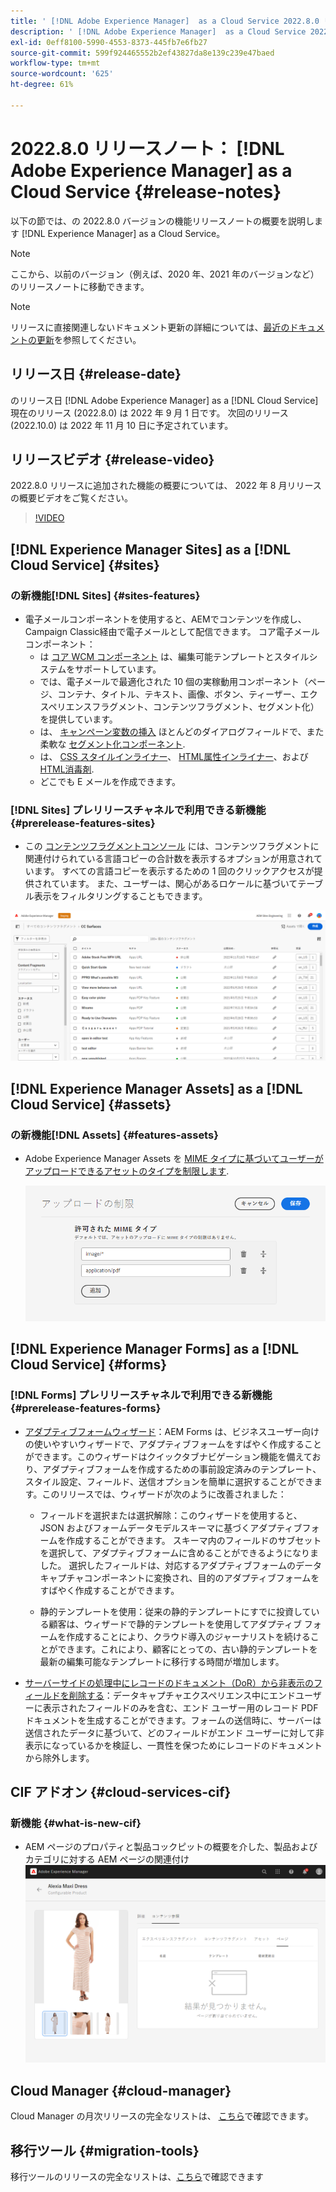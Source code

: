 ```yaml
---
title: ' [!DNL Adobe Experience Manager]  as a Cloud Service 2022.8.0 リリースのリリースノート。'
description: ' [!DNL Adobe Experience Manager]  as a Cloud Service 2022.8.0 リリースのリリースノート。'
exl-id: 0eff8100-5990-4553-8373-445fb7e6fb27
source-git-commit: 599f924465552b2ef43827da8e139c239e47baed
workflow-type: tm+mt
source-wordcount: '625'
ht-degree: 61%

---
```


# 2022.8.0 リリースノート： [!DNL Adobe Experience Manager] as a Cloud Service {#release-notes}

以下の節では、の 2022.8.0 バージョンの機能リリースノートの概要を説明します [!DNL Experience Manager] as a Cloud Service。

>[!NOTE]
>
>ここから、以前のバージョン（例えば、2020 年、2021 年のバージョンなど）のリリースノートに移動できます。

>[!NOTE]
>
>リリースに直接関連しないドキュメント更新の詳細については、[最近のドキュメントの更新](https://experienceleague.adobe.com/docs/experience-manager-release-information/aem-release-updates/doc-updates/documentation-updates.html?lang=ja)を参照してください。

## リリース日 {#release-date}

のリリース日 [!DNL Adobe Experience Manager] as a [!DNL Cloud Service] 現在のリリース (2022.8.0) は 2022 年 9 月 1 日です。
次回のリリース (2022.10.0) は 2022 年 11 月 10 日に予定されています。

## リリースビデオ {#release-video}

2022.8.0 リリースに追加された機能の概要については、 2022 年 8 月リリースの概要ビデオをご覧ください。

>[!VIDEO](https://video.tv.adobe.com/v/346608/?quality=12)

## [!DNL Experience Manager Sites] as a [!DNL Cloud Service] {#sites}

### の新機能[!DNL Sites] {#sites-features}

* 電子メールコンポーネントを使用すると、AEMでコンテンツを作成し、Campaign Classic経由で電子メールとして配信できます。 コア電子メールコンポーネント：
   * は [コア WCM コンポーネント](https://github.com/adobe/aem-core-wcm-components) は、編集可能テンプレートとスタイルシステムをサポートしています。
   * では、電子メールで最適化された 10 個の実稼動用コンポーネント（ページ、コンテナ、タイトル、テキスト、画像、ボタン、ティーザー、エクスペリエンスフラグメント、コンテンツフラグメント、セグメント化）を提供しています。
   * は、 [キャンペーン変数の挿入](https://github.com/adobe/aem-core-email-components/wiki/RTE-Personalization) ほとんどのダイアログフィールドで、また柔軟な [セグメント化コンポーネント](https://github.com/adobe/aem-core-email-components/wiki/Segmentation-component-(Technical-Documentation)).
   * は、 [CSS スタイルインライナー](https://github.com/adobe/aem-core-email-components/wiki/HTML-Inliner:-Technical-documentation)、 [HTML属性インライナー](https://github.com/adobe/aem-core-email-components/wiki/HTML-Inliner:-Technical-documentation)、および [HTML消毒剤](https://github.com/adobe/aem-core-email-components/wiki/HTML-sanitizing:-Technical-documentation).
   * どこでも E メールを作成できます。

### [!DNL Sites] プレリリースチャネルで利用できる新機能 {#prerelease-features-sites}

* この [コンテンツフラグメントコンソール](/help/sites-cloud/administering/content-fragments/content-fragments-console.md) には、コンテンツフラグメントに関連付けられている言語コピーの合計数を表示するオプションが用意されています。 すべての言語コピーを表示するための 1 回のクリックアクセスが提供されています。 また、ユーザーは、関心があるロケールに基づいてテーブル表示をフィルタリングすることもできます。

![コンテンツフラグメントの言語](/help/release-notes/assets/cfconsole-languages.png)

## [!DNL Experience Manager Assets] as a [!DNL Cloud Service] {#assets}

### の新機能[!DNL Assets] {#features-assets}

* Adobe Experience Manager Assets を [MIME タイプに基づいてユーザーがアップロードできるアセットのタイプを制限します](/help/assets/configure-asset-upload-restrictions.md).

   ![アセットアップロードの制限](/help/assets/assets/asset-upload-restrictions.png)

## [!DNL Experience Manager Forms] as a [!DNL Cloud Service] {#forms}

### [!DNL Forms] プレリリースチャネルで利用できる新機能 {#prerelease-features-forms}

* [アダプティブフォームウィザード](/help/forms/creating-adaptive-form.md)：AEM Forms は、ビジネスユーザー向けの使いやすいウィザードで、アダプティブフォームをすばやく作成することができます。このウィザードはクイックタブナビゲーション機能を備えており、アダプティブフォームを作成するための事前設定済みのテンプレート、スタイル設定、フィールド、送信オプションを簡単に選択することができます。このリリースでは、ウィザードが次のように改善されました：

   * フィールドを選択または選択解除：このウィザードを使用すると、JSON およびフォームデータモデルスキーマに基づくアダプティブフォームを作成することができます。 スキーマ内のフィールドのサブセットを選択して、アダプティブフォームに含めることができるようになりました。 選択したフィールドは、対応するアダプティブフォームのデータキャプチャコンポーネントに変換され、目的のアダプティブフォームをすばやく作成することができます。

   * 静的テンプレートを使用：従来の静的テンプレートにすでに投資している顧客は、ウィザードで静的テンプレートを使用してアダプティブ フォームを作成することにより、クラウド導入のジャーナリストを続けることができます。これにより、顧客にとっての、古い静的テンプレートを最新の編集可能なテンプレートに移行する時間が増加します。

* [サーバーサイドの処理中にレコードのドキュメント（DoR）から非表示のフィールドを削除する](/help/forms/generate-document-of-record-for-non-xfa-based-adaptive-forms.md)：データキャプチャエクスペリエンス中にエンドユーザーに表示されたフィールドのみを含む、エンド ユーザー用のレコード PDF ドキュメントを生成することができます。フォームの送信時に、サーバーは送信されたデータに基づいて、どのフィールドがエンド ユーザーに対して非表示になっているかを検証し、一貫性を保つためにレコードのドキュメントから除外します。

## CIF アドオン {#cloud-services-cif}

### 新機能 {#what-is-new-cif}

* AEM ページのプロパティと製品コックピットの概要を介した、製品およびカテゴリに対する AEM ページの関連付け
   ![製品コックピットページの関連付け](/help/assets/CIF/product_cockpit_page_association.png)

## Cloud Manager {#cloud-manager}

Cloud Manager の月次リリースの完全なリストは、 [こちら](/help/implementing/cloud-manager/release-notes/current.md)で確認できます。

## 移行ツール {#migration-tools}

移行ツールのリリースの完全なリストは、[こちら](/help/journey-migration/release-notes/release-notes-migration-tools-current.md)で確認できます
